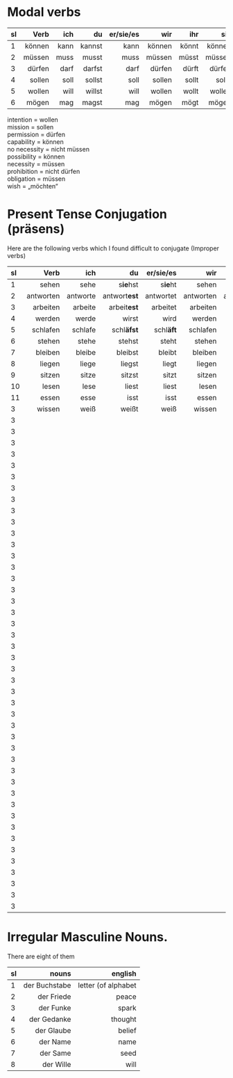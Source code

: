 # Modal verbs


|sl| Verb| ich | du| er/sie/es | wir | ihr | sie |
|:--|-----:|------:|---:|----------:|------:|-----:|-----:|
|1| können| kann | kannst|  kann| können | könnt| können|
|2| müssen| muss| musst| muss| müssen| müsst| müssen |
|3| dürfen| darf| darfst | darf| dürfen| dürft| dürfen|
|4| sollen| soll| sollst | soll|  sollen| sollt | solln |
|5| wollen| will| willst | will| wollen| wollt| wollen|
|6| mögen| mag| magst | mag | mögen| mögt| mögen|

intention = wollen   
mission = sollen   
permission = dürfen   
capability = können   
no necessity = nicht müssen   
possibility = können   
necessity = müssen   
prohibition = nicht dürfen   
obligation = müssen   
wish = „möchten“   

# Present Tense Conjugation (präsens)




Here are the following verbs which I found difficult to conjugate (Improper verbs)

|sl| Verb| ich | du| er/sie/es | wir | ihr | sie |
|:--|-----:|------:|---:|----------:|------:|-----:|-----:|
|1 | sehen|sehe| s**ie**hst| s**ie**ht| sehen| **seht**| sehen|
|2 | antworten|antworte| antwort**est**| antwortet| antworten| antwortet| antworten|
|3| arbeiten| arbeite| arbeit**est**| arbeitet | arbeiten|arbeitet |arbeiten |
|4| werden| werde | wirst | wird | werden | werdet | werden |
|5| schlafen| schlafe | schl**äfst** | schl**äft**| schlafen| schlaft | schlafen |
|6| stehen| stehe | stehst | steht | stehen | steht | stehen |
|7| bleiben| bleibe | bleibst | bleibt | bleiben| bleibt| bleiben|
|8| liegen| liege| liegst| liegt | liegen | liegt | liegen |
|9| sitzen | sitze| sitzst| sitzt | sitzen| sitzt| sitzen |
|10| lesen| lese| liest| liest| lesen| lest | lesen|
|11| essen| esse| isst | isst| essen| esst | essen |
|3| wissen| weiß | weißt| weiß | wissen| wisst | wissen|
|3| | | | | | | |
|3| | | | | | | |
|3| | | | | | | |
|3| | | | | | | |
|3| | | | | | | |
|3| | | | | | | |
|3| | | | | | | |
|3| | | | | | | |
|3| | | | | | | |
|3| | | | | | | |
|3| | | | | | | |
|3| | | | | | | |
|3| | | | | | | |
|3| | | | | | | |
|3| | | | | | | |
|3| | | | | | | |
|3| | | | | | | |
|3| | | | | | | |
|3| | | | | | | |
|3| | | | | | | |
|3| | | | | | | |
|3| | | | | | | |
|3| | | | | | | |
|3| | | | | | | |
|3| | | | | | | |
|3| | | | | | | |
|3| | | | | | | |
|3| | | | | | | |
|3| | | | | | | |
|3| | | | | | | |
|3| | | | | | | |
|3| | | | | | | |
|3| | | | | | | |
|3| | | | | | | |
|3| | | | | | | |
|3| | | | | | | |
|3| | | | | | | |
|3| | | | | | | |
|3| | | | | | | |
|3| | | | | | | |
|3| | | | | | | |
|3| | | | | | | |
|3| | | | | | | |
|3| | | | | | | |

# Irregular Masculine Nouns.

There are eight of them

|sl| nouns| english|
|:--|--:|--:|
|1| der Buchstabe| letter (of alphabet|
|2| der Friede| peace|
|3| der Funke| spark|
|4|der Gedanke| thought|
|5|der Glaube| belief|
|6| der Name| name|
|7| der Same| seed|
|8| der Wille| will|

